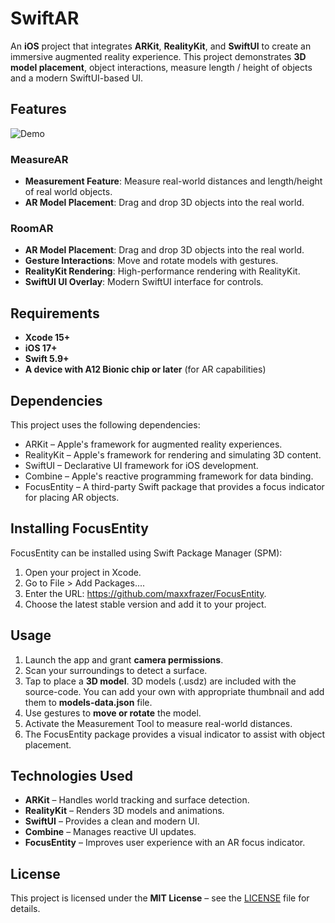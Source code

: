 # SwiftAR

An **iOS** project that integrates **ARKit**, **RealityKit**, and **SwiftUI** to create an immersive augmented reality experience. This project demonstrates **3D model placement**, object interactions, measure length / height of objects and a modern SwiftUI-based UI.

## Features
![Demo](https://github.com/user-attachments/assets/f5d13846-d22e-4c8a-87b0-52aa2390edde)

### MeasureAR
- **Measurement Feature**: Measure real-world distances and length/height of real world objects.
- **AR Model Placement**: Drag and drop 3D objects into the real world.

### RoomAR
- **AR Model Placement**: Drag and drop 3D objects into the real world.
- **Gesture Interactions**: Move and rotate models with gestures.
- **RealityKit Rendering**: High-performance rendering with RealityKit.
- **SwiftUI UI Overlay**: Modern SwiftUI interface for controls.

## Requirements

- **Xcode 15+**
- **iOS 17+**
- **Swift 5.9+**
- **A device with A12 Bionic chip or later** (for AR capabilities)

## Dependencies

This project uses the following dependencies:

- ARKit – Apple's framework for augmented reality experiences.
- RealityKit – Apple's framework for rendering and simulating 3D content.
- SwiftUI – Declarative UI framework for iOS development.
- Combine – Apple's reactive programming framework for data binding.
- FocusEntity – A third-party Swift package that provides a focus indicator for placing AR objects.

## Installing FocusEntity

FocusEntity can be installed using Swift Package Manager (SPM):

1. Open your project in Xcode.
2. Go to File > Add Packages....
3. Enter the URL: https://github.com/maxxfrazer/FocusEntity.
4. Choose the latest stable version and add it to your project.

## Usage

1. Launch the app and grant **camera permissions**.
2. Scan your surroundings to detect a surface.
3. Tap to place a **3D model**. 3D models (.usdz) are included with the source-code. You can add your own with appropriate thumbnail and add them to **models-data.json** file.
4. Use gestures to **move or rotate** the model.
5. Activate the Measurement Tool to measure real-world distances.
6. The FocusEntity package provides a visual indicator to assist with object placement.

## Technologies Used

- **ARKit** – Handles world tracking and surface detection.
- **RealityKit** – Renders 3D models and animations.
- **SwiftUI** – Provides a clean and modern UI.
- **Combine** – Manages reactive UI updates.
- **FocusEntity** – Improves user experience with an AR focus indicator.

## License

This project is licensed under the **MIT License** – see the [LICENSE](LICENSE) file for details.
